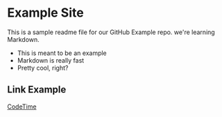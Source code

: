 # Example Site

This is a sample readme file for our GitHub Example repo. we're learning Markdown.

* This is meant to be an example
* Markdown is really fast
* Pretty cool, right?

## Link Example
[CodeTime](https://www.codetime.io)
